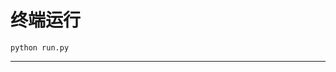 # 终端运行

```shell
python run.py
```
*********************************************************************************************************************************************************************************************************************************************************************************************************************************************************************************************************************************************************************************************************************************************************************************************************************************************************************************************************************************************************************************************************************************************************************************************************************************************************************************************************************************************************************************************************************************************************************************************************************************************************************************